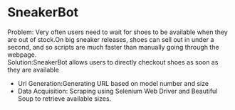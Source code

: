 <h1><a id="SneakerBot_0"></a>SneakerBot</h1>
<p>Problem: Very often users need to wait for shoes to be available when they are out of stock.On big sneaker releases, shoes can sell out in under a second, and so scripts are much faster than manually going through the webpage.<br>
Solution:SneakerBot allows users to directly checkout shoes as soon as they are available</p>
<ul>
<li>Url Generation:Generating URL based on model number and size</li>
<li>Data Acquisition: Scraping using Selenium Web Driver and Beautiful Soup to retrieve available sizes.</li>
</ul>
